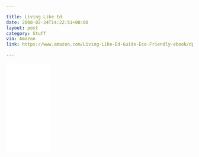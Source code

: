 ```yaml
---

title: Living Like Ed
date: 2008-02-24T14:22:51+00:00
layout: post
category: Stuff
via: Amazon
link: https://www.amazon.com/Living-Like-Ed-Guide-Eco-Friendly-ebook/dp/B00139XTEG

---
```


<iframe style="width:120px;height:240px;" marginwidth="0" marginheight="0" scrolling="no" frameborder="0" src="//ws-na.amazon-adsystem.com/widgets/q?ServiceVersion=20070822&OneJS=1&Operation=GetAdHtml&MarketPlace=US&source=ss&ref=as_ss_li_til&ad_type=product_link&tracking_id=jimmlitt-20&marketplace=amazon&region=US&placement=B00139XTEG&asins=B00139XTEG&linkId=90529c6f3f760fb559277ca27b5a38c0&show_border=true&link_opens_in_new_window=true"></iframe>